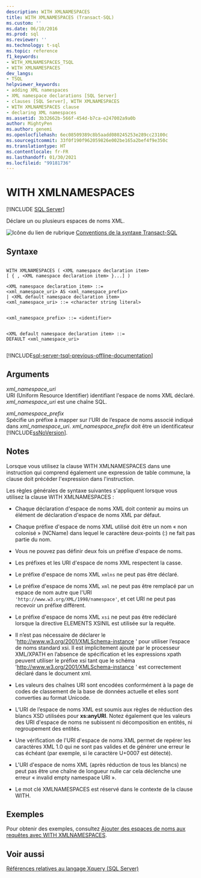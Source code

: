 ```yaml
---
description: WITH XMLNAMESPACES
title: WITH XMLNAMESPACES (Transact-SQL)
ms.custom: ''
ms.date: 06/10/2016
ms.prod: sql
ms.reviewer: ''
ms.technology: t-sql
ms.topic: reference
f1_keywords:
- WITH_XMLNAMESPACES_TSQL
- WITH XMLNAMESPACES
dev_langs:
- TSQL
helpviewer_keywords:
- adding XML namespaces
- XML namespace declarations [SQL Server]
- clauses [SQL Server], WITH XMLNAMESPACES
- WITH XMLNAMESPACES clause
- declaring XML namespaces
ms.assetid: 3b32662b-566f-454d-b7ca-e247002a9a0b
author: MightyPen
ms.author: genemi
ms.openlocfilehash: 6ec08509389c8b5aadd080245253e289cc23100c
ms.sourcegitcommit: 33f0f190f962059826e002be165a2bef4f9e350c
ms.translationtype: HT
ms.contentlocale: fr-FR
ms.lasthandoff: 01/30/2021
ms.locfileid: "99181736"
---
```

# <a name="with-xmlnamespaces"></a>WITH XMLNAMESPACES
[!INCLUDE [SQL Server](../../includes/applies-to-version/sqlserver.md)]

  Déclare un ou plusieurs espaces de noms XML.  
  
  
 ![Icône du lien de rubrique](../../database-engine/configure-windows/media/topic-link.gif "Icône du lien de rubrique") [Conventions de la syntaxe Transact-SQL](../../t-sql/language-elements/transact-sql-syntax-conventions-transact-sql.md)  
  
## <a name="syntax"></a>Syntaxe  
  
```syntaxsql
  
WITH XMLNAMESPACES ( <XML namespace declaration item>  
[ { , <XML namespace declaration item> }...] )   
  
<XML namespace declaration item> ::=  
<xml_namespace_uri> AS <xml_namespace_prefix>  
| <XML default namespace declaration item>  
<xml_namespace_uri> ::= <character string literal>  
```  
  
```syntaxsql
  
<xml_namespace_prefix> ::= <identifier>  
```  
  
```syntaxsql
  
<XML default namespace declaration item> ::=  
DEFAULT <xml_namespace_uri>  
  
```  
  
[!INCLUDE[sql-server-tsql-previous-offline-documentation](../../includes/sql-server-tsql-previous-offline-documentation.md)]

## <a name="arguments"></a>Arguments
 *xml_namespace_uri*  
 URI (Uniform Resource Identifier) identifiant l'espace de noms XML déclaré. *xml_namespace_uri* est une chaîne SQL.  
  
 *xml_namespace_prefix*  
 Spécifie un préfixe à mapper sur l’URI de l’espace de noms associé indiqué dans *xml_namespace_uri*. *xml_namespace_prefix* doit être un identificateur [!INCLUDE[ssNoVersion](../../includes/ssnoversion-md.md)].  
  
## <a name="remarks"></a>Notes  
 Lorsque vous utilisez la clause WITH XMLNAMESPACES dans une instruction qui comprend également une expression de table commune, la clause doit précéder l'expression dans l'instruction.  
  
 Les règles générales de syntaxe suivantes s'appliquent lorsque vous utilisez la clause WITH XMLNAMESPACES :  
  
-   Chaque déclaration d'espace de noms XML doit contenir au moins un élément de déclaration d'espace de noms XML par défaut.  
  
-   Chaque préfixe d'espace de noms XML utilisé doit être un nom « non colonisé » (NCName) dans lequel le caractère deux-points (:) ne fait pas partie du nom.  
  
-   Vous ne pouvez pas définir deux fois un préfixe d'espace de noms.  
  
-   Les préfixes et les URI d'espace de noms XML respectent la casse.  
  
-   Le préfixe d'espace de noms XML `xmlns` ne peut pas être déclaré.  
  
-   Le préfixe d'espace de noms XML `xml` ne peut pas être remplacé par un espace de nom autre que l'URI `'http://www.w3.org/XML/1998/namespace'`, et cet URI ne peut pas recevoir un préfixe différent.  
  
-   Le préfixe d'espace de noms XML `xsi` ne peut pas être redéclaré lorsque la directive ELEMENTS XSINIL est utilisée sur la requête.  

-   Il n’est pas nécessaire de déclarer le 'http://www.w3.org/2001/XMLSchema-instance ' pour utiliser l’espace de noms standard xsi. Il est implicitement ajouté par le processeur XML/XPATH en l’absence de spécification et les expressions xpath peuvent utiliser le préfixe xsi tant que le schéma 'http://www.w3.org/2001/XMLSchema-instance ' est correctement déclaré dans le document xml.

-   Les valeurs des chaînes URI sont encodées conformément à la page de codes de classement de la base de données actuelle et elles sont converties au format Unicode.  
  
-   L’URI de l’espace de noms XML est soumis aux règles de réduction des blancs XSD utilisées pour **xs:anyURI**. Notez également que les valeurs des URI d'espace de noms ne subissent ni décomposition en entités, ni regroupement des entités.  

-   Une vérification de l'URI d'espace de noms XML permet de repérer les caractères XML 1.0 qui ne sont pas valides et de générer une erreur le cas échéant (par exemple, si le caractère U+0007 est détecté).  
  
-   L'URI d'espace de noms XML (après réduction de tous les blancs) ne peut pas être une chaîne de longueur nulle car cela déclenche une erreur « invalid empty namespace URI ».  
  
-   Le mot clé XMLNAMESPACES est réservé dans le contexte de la clause WITH.  
  
## <a name="examples"></a>Exemples  
 Pour obtenir des exemples, consultez [Ajouter des espaces de noms aux requêtes avec WITH XMLNAMESPACES](../../relational-databases/xml/add-namespaces-to-queries-with-with-xmlnamespaces.md).  
  
## <a name="see-also"></a>Voir aussi  
 [Références relatives au langage Xquery &#40;SQL Server&#41;](../../xquery/xquery-language-reference-sql-server.md)  
  
  
